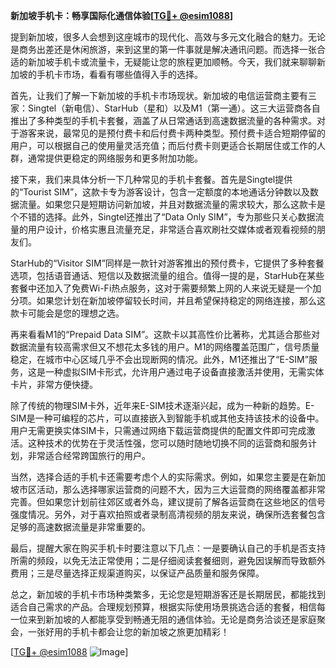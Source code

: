 **新加坡手机卡：畅享国际化通信体验[[TG💪+ @esim1088](https://t.me/s/esim1088)]**

提到新加坡，很多人会想到这座城市的现代化、高效与多元文化融合的魅力。无论是商务出差还是休闲旅游，来到这里的第一件事就是解决通讯问题。而选择一张合适的新加坡手机卡或流量卡，无疑能让您的旅程更加顺畅。今天，我们就来聊聊新加坡的手机卡市场，看看有哪些值得入手的选择。

首先，让我们了解一下新加坡的手机卡市场现状。新加坡的电信运营商主要有三家：Singtel（新电信）、StarHub（星和）以及M1（第一通）。这三大运营商各自推出了多种类型的手机卡套餐，涵盖了从日常通话到高速数据流量的各种需求。对于游客来说，最常见的是预付费卡和后付费卡两种类型。预付费卡适合短期停留的用户，可以根据自己的使用量灵活充值；而后付费卡则更适合长期居住或工作的人群，通常提供更稳定的网络服务和更多附加功能。

接下来，我们来具体分析一下几种常见的手机卡套餐。首先是Singtel提供的“Tourist SIM”，这款卡专为游客设计，包含一定额度的本地通话分钟数以及数据流量。如果您只是短期访问新加坡，并且对数据流量的需求较大，那么这款卡是个不错的选择。此外，Singtel还推出了“Data Only SIM”，专为那些只关心数据流量的用户设计，价格实惠且流量充足，非常适合喜欢刷社交媒体或者观看视频的朋友们。

StarHub的“Visitor SIM”同样是一款针对游客推出的预付费卡，它提供了多种套餐选项，包括语音通话、短信以及数据流量的组合。值得一提的是，StarHub在某些套餐中还加入了免费Wi-Fi热点服务，这对于需要频繁上网的人来说无疑是一个加分项。如果您计划在新加坡停留较长时间，并且希望保持稳定的网络连接，那么这款卡可能会是您的理想之选。

再来看看M1的“Prepaid Data SIM”。这款卡以其高性价比著称，尤其适合那些对数据流量有较高需求但又不想花太多钱的用户。M1的网络覆盖范围广，信号质量稳定，在城市中心区域几乎不会出现断网的情况。此外，M1还推出了“E-SIM”服务，这是一种虚拟SIM卡形式，允许用户通过电子设备直接激活并使用，无需实体卡片，非常方便快捷。

除了传统的物理SIM卡外，近年来E-SIM技术逐渐兴起，成为一种新的趋势。E-SIM是一种可编程的芯片，可以直接嵌入到智能手机或其他支持该技术的设备中。用户无需更换实体SIM卡，只需通过网络下载运营商提供的配置文件即可完成激活。这种技术的优势在于灵活性强，您可以随时随地切换不同的运营商和服务计划，非常适合经常跨国旅行的用户。

当然，选择合适的手机卡还需要考虑个人的实际需求。例如，如果您主要是在新加坡市区活动，那么选择哪家运营商的问题不大，因为三大运营商的网络覆盖都非常完善。但如果您计划前往郊区或者外岛，建议提前了解各运营商在这些地区的信号强度情况。另外，对于喜欢拍照或者录制高清视频的朋友来说，确保所选套餐包含足够的高速数据流量是非常重要的。

最后，提醒大家在购买手机卡时要注意以下几点：一是要确认自己的手机是否支持所需的频段，以免无法正常使用；二是仔细阅读套餐细则，避免因误解而导致额外费用；三是尽量选择正规渠道购买，以保证产品质量和服务保障。

总之，新加坡的手机卡市场种类繁多，无论您是短期游客还是长期居民，都能找到适合自己需求的产品。合理规划预算，根据实际使用场景挑选合适的套餐，相信每一位来到新加坡的人都能享受到畅通无阻的通信体验。无论是商务洽谈还是家庭聚会，一张好用的手机卡都会让您的新加坡之旅更加精彩！

[[TG💪+ @esim1088](https://t.me/s/esim1088) ![Image](https://i.postimg.cc/4NQfJmqS/Snipaste-2025-05-13-00-14-12.png)]
